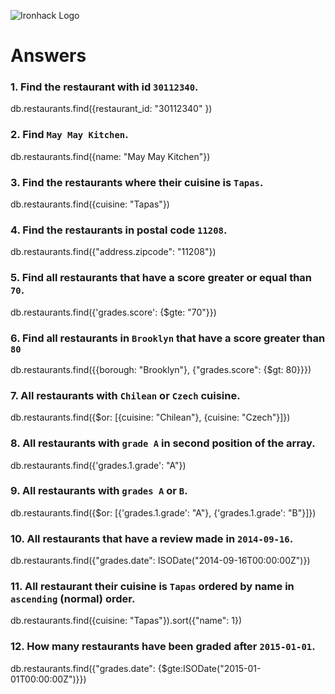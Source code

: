![Ironhack Logo](https://i.imgur.com/1QgrNNw.png)

# Answers

### 1. Find the restaurant with id `30112340`.

db.restaurants.find({restaurant_id: "30112340" })

### 2. Find `May May Kitchen`.

db.restaurants.find({name: "May May Kitchen"})

### 3. Find the restaurants where their cuisine is `Tapas`.

db.restaurants.find({cuisine: "Tapas"})

### 4. Find the restaurants in postal code `11208`.

db.restaurants.find({"address.zipcode": "11208"})

### 5. Find all restaurants that have a score greater or equal than `70`.

db.restaurants.find({'grades.score': {$gte: "70"}})

### 6. Find all restaurants in `Brooklyn` that have a score greater than `80`

db.restaurants.find({{borough: "Brooklyn"}, {"grades.score": {$gt: 80}}})

### 7. All restaurants with `Chilean` or `Czech` cuisine.

db.restaurants.find({$or: [{cuisine: "Chilean"}, {cuisine: "Czech"}]})

### 8. All restaurants with `grade A` in second position of the array.

db.restaurants.find({'grades.1.grade': "A"})

### 9. All restaurants with `grades A` or `B`.

db.restaurants.find({$or: [{'grades.1.grade': "A"}, {'grades.1.grade': "B"}]})

### 10. All restaurants that have a review made in `2014-09-16`.

db.restaurants.find({"grades.date": ISODate("2014-09-16T00:00:00Z")})

### 11. All restaurant their cuisine is `Tapas` ordered by name in `ascending` (normal) order.

db.restaurants.find({cuisine: "Tapas"}).sort({"name": 1})

### 12. How many restaurants have been graded after `2015-01-01`.

db.restaurants.find({"grades.date": {$gte:ISODate("2015-01-01T00:00:00Z")}})

